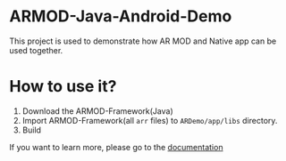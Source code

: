 # ARMOD-Java-Android-Demo
This project is used to demonstrate how AR MOD and Native app can be used together.


# How to use it?
1. Download the ARMOD-Framework(Java)
2. Import ARMOD-Framework(all `arr` files) to `ARDemo/app/libs` directory.
3. Build

If you want to learn more, please go to the [documentation](https://docs.phantomsxr.com/native-app-embed/android-embed-java)
